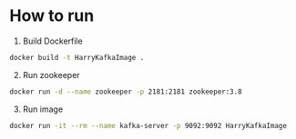 # How to run

1. Build Dockerfile

```sh
docker build -t HarryKafkaImage .
```

2. Run zookeeper

```sh
docker run -d --name zookeeper -p 2181:2181 zookeeper:3.8
```

3. Run image

```sh
docker run -it --rm --name kafka-server -p 9092:9092 HarryKafkaImage
```